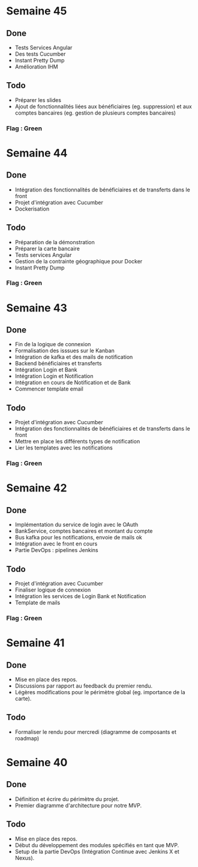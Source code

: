 # Semaine 45

## Done

- Tests Services Angular
- Des tests Cucumber
- Instant Pretty Dump
- Amélioration IHM

## Todo

- Préparer les slides
- Ajout de fonctionnalités liées aux bénéficiaires (eg. suppression) et aux comptes bancaires (eg. gestion de plusieurs comptes bancaires)

### Flag : Green

# Semaine 44

## Done

- Intégration des fonctionnalités de bénéficiaires et de transferts dans le front
- Projet d'intégration avec Cucumber
- Dockerisation

## Todo

- Préparation de la démonstration
- Préparer la carte bancaire
- Tests services Angular
- Gestion de la contrainte géographique pour Docker
- Instant Pretty Dump

### Flag : Green

# Semaine 43

## Done

- Fin de la logique de connexion
- Formalisation des isssues sur le Kanban
- Intégration de kafka et des mails de notification
- Backend bénéficiaires et transferts
- Intégration Login et Bank
- Intégration Login et Notification 
- Intégration en cours de Notification et de Bank
- Commencer template email

## Todo

- Projet d'intégration avec Cucumber
- Intégration des fonctionnalités de bénéficiaires et de transferts dans le front
- Mettre en place les différents types de notification
- Lier les templates avec les notifications

### Flag : Green

# Semaine 42

## Done

- Implémentation du service de login avec le OAuth
- BankService, comptes bancaires et montant du compte
- Bus kafka pour les notifications, envoie de mails ok
- Intégration avec le front en cours
- Partie DevOps : pipelines Jenkins

## Todo

- Projet d'intégration avec Cucumber
- Finaliser logique de connexion
- Intégration les services de Login Bank et Notification
- Template de mails

### Flag : Green

# Semaine 41

## Done

- Mise en place des repos.
- Discussions par rapport au feedback du premier rendu.
- Légères modifications pour le périmètre global (eg. importance de la carte).

## Todo 

- Formaliser le rendu pour mercredi (diagramme de composants et roadmap)

# Semaine 40

## Done

- Définition et écrire du périmètre du projet.
- Premier diagramme d'architecture pour notre MVP.

## Todo 

- Mise en place des repos.
- Début du développement des modules spécifiés en tant que MVP.
- Setup de la partie DevOps (Intégration Continue avec Jenkins X et Nexus).

